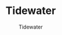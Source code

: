---
designer: Endless Knot
description: "Color%20Name%3A%20Cobalt%0AMaterial%3A%20Wool/Silk%0APile%3A%20CutStyle%3A%20Abstract%2C%20Modern%2C%20New%20Arrivals"
image_primary: img/COBALT-600x750.jpg
image_secondary: ../../../images/blank.png
manufacturer: Endless Knot
href: https://endlessknotrugs.com/product/tidewater/
subtitle: Tidewater
tags: 
  - endless_knot
  - hand-knotted-rugs
title: Tidewater
image_thumb: img/COBALT-300x300.jpg
category: hand-knotted-rugs
slug: /manufacturers/endless-knot/hand-knotted-rugs/endless-knot-tidewater
---